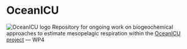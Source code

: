 # OceanICU
![OceanICU logo](https://ocean-icu.eu/wp-content/uploads/elementor/thumbs/OceanICU_logo_1.4-2-q553agqz0l9ywwwpp5ahc57flyormim6r95wfhkao0.png)
Repository for ongoing work on biogeochemical approaches to estimate mesopelagic respiration within the [OceanICU project](https://ocean-icu.eu/) — WP4

